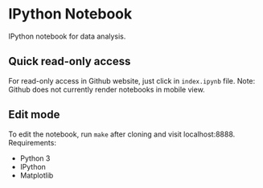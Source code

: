 # IPython Notebook

IPython notebook for data analysis.

## Quick read-only access
For read-only access in Github website, just click in `index.ipynb` file. Note: Github does not currently render notebooks in mobile view.

## Edit mode
To edit the notebook, run `make` after cloning and visit localhost:8888. Requirements:
* Python 3
* IPython
* Matplotlib
